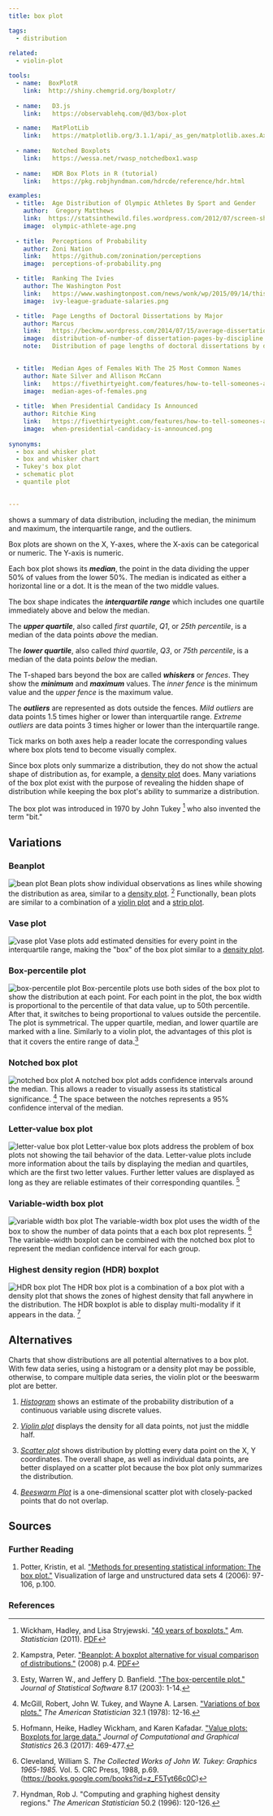 ```yaml
---
title: box plot

tags:
  - distribution
  
related:
  - violin-plot

tools:
  - name:  BoxPlotR
    link:  http://shiny.chemgrid.org/boxplotr/
  
  - name:   D3.js
    link:   https://observablehq.com/@d3/box-plot

  - name:   MatPlotLib
    link:   https://matplotlib.org/3.1.1/api/_as_gen/matplotlib.axes.Axes.boxplot.html
    
  - name:   Notched Boxplots
    link:   https://wessa.net/rwasp_notchedbox1.wasp
  
  - name:   HDR Box Plots in R (tutorial)
    link:   https://pkg.robjhyndman.com/hdrcde/reference/hdr.html

examples:
  - title:  Age Distribution of Olympic Athletes By Sport and Gender
    author:  Gregory Matthews
    link:  https://statsinthewild.files.wordpress.com/2012/07/screen-shot-2012-07-09-at-11-49-59-am.png
    image:  olympic-athlete-age.png
  
  - title:  Perceptions of Probability
    author: Zoni Nation
    link:   https://github.com/zonination/perceptions
    image:  perceptions-of-probability.png

  - title:  Ranking The Ivies
    author: The Washington Post
    link:   https://www.washingtonpost.com/news/wonk/wp/2015/09/14/this-chart-shows-why-parents-push-their-kids-so-hard-to-get-into-ivy-league-schools
    image:  ivy-league-graduate-salaries.png

  - title:  Page Lengths of Doctoral Dissertations by Major
    author: Marcus
    link:   https://beckmw.wordpress.com/2014/07/15/average-dissertation-and-thesis-length-take-two
    image:  distribution-of-number-of dissertation-pages-by-discipline.png
    note:   Distribution of page lengths of doctoral dissertations by discipline. The data is sorted by the median. The number of records for each discipline is in parentheses.
    

  - title:  Median Ages of Females With The 25 Most Common Names
    author: Nate Silver and Allison McCann
    link:   https://fivethirtyeight.com/features/how-to-tell-someones-age-when-all-you-know-is-her-name/
    image:  median-ages-of-females.png
  
  - title:  When Presidential Candidacy Is Announced
    author: Ritchie King
    link:   https://fivethirtyeight.com/features/how-to-tell-someones-age-when-all-you-know-is-her-name/
    image:  when-presidential-candidacy-is-announced.png
    
synonyms:
  - box and whisker plot
  - box and whisker chart
  - Tukey's box plot
  - schematic plot
  - quantile plot
  

---
```


shows a summary of data distribution, including the median, the minimum and maximum, the interquartile range, and the outliers.

<!--more--> 
Box plots are shown on the X, Y-axes, where the X-axis can be categorical or numeric. The Y-axis is numeric. 

Each box plot shows its ***median***, the point in the data dividing the upper 50% of values from the lower 50%. The median is indicated as either a horizontal line or a dot. It is the mean of the two middle values.

The box shape indicates the ***interquartile range*** which includes one quartile immediately above and below the median.

The ***upper quartile***, also called *first quartile*, *Q1*, or *25th percentile*, is a median of the data points *above* the median. 

The ***lower quartile***, also called *third quartile*, *Q3*, or *75th percentile*, is a median of the data points *below* the median.

The T-shaped bars beyond the box are called ***whiskers*** or *fences*. They show the ***minimum*** and ***maximum*** values. The *inner fence* is the minimum value and the *upper fence* is the maximum value.

The ***outliers*** are represented as dots outside the fences. *Mild outliers* are data points 1.5 times higher or lower than interquartile range.  *Extreme outliers* are data points 3 times higher or lower than the interquartile range.

Tick marks on both axes help a reader locate the corresponding values where box plots tend to become visually complex.

Since box plots only summarize a distribution, they do not show the actual shape of distribution as, for example, a [density plot](/density-plot) does.  Many variations of the box plot exist with the purpose of revealing the hidden shape of distribution while keeping the box plot's ability to summarize a distribution.
 
The box plot was introduced in 1970 by John Tukey [^wickham] who also invented the term "bit."


## Variations

### Beanplot 
<img src="bean-plot.svg" alt="bean plot" class="f-right-half" /> Bean plots show individual observations as lines while showing the distribution as area, similar to a [density plot](/density-plot). [^kampstra] Functionally, bean plots are similar to a combination of a [violin plot](/violin-plot) and a [strip plot](/strip-plot).

### Vase plot 
<img src="vase-plot.svg" alt="vase plot" class="f-right-half" /> Vase plots add estimated densities for every point in the interquartile range, making the "box" of the box plot similar to a [density plot](/density-plot). 

### Box-percentile plot
<img src="box-percentile-plot.svg" alt="box-percentile plot" class="f-right-half" /> Box-percentile plots use both sides of the box plot to show the distribution at each point. For each point in the plot, the box width is proportional to the percentile of that data value, up to 50th percentile. After that, it switches to being proportional to values outside the percentile. The plot is symmetrical. The upper quartile, median, and lower quartile are marked with a line. Similarly to a violin plot, the advantages of this plot is that it covers the entire range of data.[^esty]

### Notched box plot
<img src="notched-box-plot.svg" alt="notched box plot" class="f-right-half" /> A notched box plot adds confidence intervals around the median. This allows a reader to visually assess its statistical significance. [^mcgill] The space between the notches represents a 95% confidence interval of the median.

### Letter-value box plot
<img src="letter-value-box-plot.svg" alt="letter-value box plot" class="f-right-half" /> Letter-value box plots address the problem of box plots not showing the tail behavior of the data.  Letter-value plots include more information about the tails by displaying the median and quartiles, which are the first two letter values. Further letter values are displayed as long as they are reliable estimates of their corresponding quantiles. [^hofmann]

### Variable-width box plot
<img src="variable-width-box-plot.svg" alt="variable width box plot" class="f-right-half" /> The variable-width box plot uses the width of the box to show the number of data points that a each box plot represents. [^tukey] The variable-width boxplot can be combined with the notched box plot to represent the median confidence interval for each group.

### Highest density region (HDR) boxplot
<img src="hdr-box-plot.svg" alt="HDR box plot" class="f-right-half" /> The HDR box plot is a combination of a box plot with a density plot that shows the zones of highest density that fall anywhere in the distribution. The HDR boxplot is able to display multi-modality if it appears in the data. [^hyndman]


## Alternatives
Charts that show distributions are all potential alternatives to a box plot. With few data series, using a histogram or a density plot may be possible, otherwise, to compare multiple data series, the violin plot or the beeswarm plot are better.

1. [*Histogram*](/histogram) shows an estimate of the probability distribution of a continuous variable using discrete values.

2. [*Violin plot*](/violin-plot) displays the density for all data points, not just the middle half.

3. [*Scatter plot*](/scatter-plot) shows distribution by plotting every data point on the X, Y coordinates. The overall shape, as well as individual data points, are better displayed on a scatter plot because the box plot only summarizes the distribution.

4. [*Beeswarm Plot*](/scatter-plot/#beeswarm-plot) is a one-dimensional scatter plot with closely-packed points that do not overlap.


## Sources

### Further Reading
1. Potter, Kristin, et al. ["Methods for presenting statistical information: The box plot."]((http://www.sci.utah.edu/~kpotter/publications/potter-2006-MPSI.pdf)) Visualization of large and unstructured data sets 4 (2006): 97-106, p.100.

### References
[^wickham]: Wickham, Hadley, and Lisa Stryjewski. ["40 years of boxplots."](http://vita.had.co.nz/papers/boxplots.pdf) *Am. Statistician* (2011). [PDF](http://vita.had.co.nz/papers/boxplots.pdf)
[^kampstra]: Kampstra, Peter. ["Beanplot: A boxplot alternative for visual comparison of distributions."](http://dare.ubvu.vu.nl/bitstream/handle/1871/39954/221014.pdf) (2008) p.4. [PDF](http://dare.ubvu.vu.nl/bitstream/handle/1871/39954/221014.pdf)
[^esty]: Esty, Warren W., and Jeffery D. Banfield. ["The box-percentile plot."](http://dx.doi.org/10.18637/jss.v008.i17) *Journal of Statistical Software* 8.17 (2003): 1-14.
[^mcgill]: McGill, Robert, John W. Tukey, and Wayne A. Larsen. ["Variations of box plots."](https://www.tandfonline.com/doi/abs/10.1080/00031305.1978.10479236) *The American Statistician* 32.1 (1978): 12-16.
[^hofmann]: Hofmann, Heike, Hadley Wickham, and Karen Kafadar. ["Value plots: Boxplots for large data."](https://vita.had.co.nz/papers/letter-value-plot.pdf) *Journal of Computational and Graphical Statistics* 26.3 (2017): 469-477.
[^tukey]: Cleveland, William S. *The Collected Works of John W. Tukey: Graphics 1965-1985.* Vol. 5. CRC Press, 1988, p.69. (https://books.google.com/books?id=z_F5Tyt66c0C)
[^hyndman]: Hyndman, Rob J. "Computing and graphing highest density regions." *The American Statistician* 50.2 (1996): 120-126.
